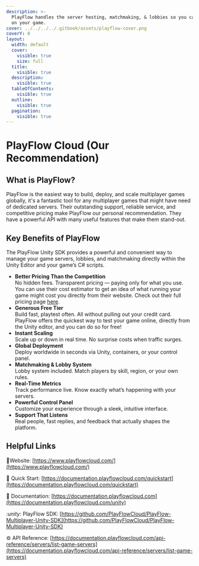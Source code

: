 ```yaml
---
description: >-
  PlayFlow handles the server hosting, matchmaking, & lobbies so you can focus
  on your game.
cover: ../../../../.gitbook/assets/playflow-cover.png
coverY: 0
layout:
  width: default
  cover:
    visible: true
    size: full
  title:
    visible: true
  description:
    visible: true
  tableOfContents:
    visible: true
  outline:
    visible: true
  pagination:
    visible: true
---
```


# PlayFlow Cloud (Our Recommendation)

## What is PlayFlow?

PlayFlow is the easiest way to build, deploy, and scale multiplayer games globally, it's a fantastic tool for any multiplayer games that might have need of dedicated servers. Their outstanding support, reliable service, and competitive pricing make PlayFlow our personal recommendation. They have a powerful API with many useful features that make them stand-out.

## Key Benefits of PlayFlow

The PlayFlow Unity SDK provides a powerful and convenient way to manage your game servers, lobbies, and matchmaking directly within the Unity Editor and your game’s C# scripts.

* **Better Pricing Than the Competition**\
  No hidden fees. Transparent pricing — paying only for what you use. You can use their cost estimator to get an idea of what running your game might cost you directly from their website. Check out their full pricing page [here](https://www.playflowcloud.com/#pricing).
* **Generous Free Tier**\
  Build fast, playtest often. All without pulling out your credit card. PlayFlow offers the quickest way to test your game online, directly from the Unity editor, and you can do so for free!
* **Instant Scaling**\
  Scale up or down in real time. No surprise costs when traffic surges.
* **Global Deployment**\
  Deploy worldwide in seconds via Unity, containers, or your control panel.
* **Matchmaking & Lobby System**\
  Lobby system included. Match players by skill, region, or your own rules.
* **Real-Time Metrics**\
  Track performance live. Know exactly what’s happening with your servers.
* **Powerful Control Panel**\
  Customize your experience through a sleek, intuitive interface.
* **Support That Listens**\
  Real people, fast replies, and feedback that actually shapes the platform.

## Helpful Links

📃Website: [https://www.playflowcloud.com/](https://www.playflowcloud.com/)

🚀 Quick Start: [https://documentation.playflowcloud.com/quickstart](https://documentation.playflowcloud.com/quickstart)

📖 Documentation: [https://documentation.playflowcloud.com](https://documentation.playflowcloud.com/unity)

<i class="fa-unity">:unity:</i> PlayFlow SDK: [https://github.com/PlayFlowCloud/PlayFlow-Multiplayer-Unity-SDK](https://github.com/PlayFlowCloud/PlayFlow-Multiplayer-Unity-SDK)

⚙️ API Reference: [https://documentation.playflowcloud.com/api-reference/servers/list-game-servers](https://documentation.playflowcloud.com/api-reference/servers/list-game-servers)
